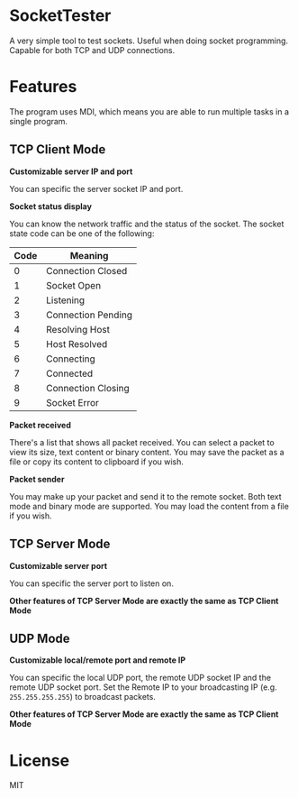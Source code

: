 # SocketTester
A very simple tool to test sockets. Useful when doing socket programming. Capable for both TCP and UDP connections.

# Features

The program uses MDI, which means you are able to run multiple tasks in a single program.

## TCP Client Mode
**Customizable server IP and port**

You can specific the server socket IP and port.

**Socket status display**

You can know the network traffic and the status of the socket. The socket state code can be one of the following:

| Code | Meaning            |
|------|--------------------|
| 0    | Connection Closed  |
| 1    | Socket Open        |
| 2    | Listening          |
| 3    | Connection Pending |
| 4    | Resolving Host     |
| 5    | Host Resolved      |
| 6    | Connecting         |
| 7    | Connected          |
| 8    | Connection Closing |
| 9    | Socket Error       |

**Packet received**

There's a list that shows all packet received. You can select a packet to view its size, text content or binary content. You may save the packet as a file or copy its content to clipboard if you wish.

**Packet sender**

You may make up your packet and send it to the remote socket. Both text mode and binary mode are supported. You may load the content from a file if you wish.

## TCP Server Mode
**Customizable server port**

You can specific the server port to listen on.

**Other features of TCP Server Mode are exactly the same as TCP Client Mode**

## UDP Mode
**Customizable local/remote port and remote IP**

You can specific the local UDP port, the remote UDP socket IP and the remote UDP socket port. Set the Remote IP to your broadcasting IP (e.g. `255.255.255.255`) to broadcast packets.

**Other features of TCP Server Mode are exactly the same as TCP Client Mode**

# License

MIT
